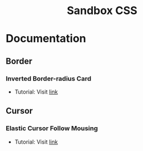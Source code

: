 <h1 align="center">Sandbox CSS</h1>

# Documentation

## Border

### Inverted Border-radius Card

- Tutorial: Visit [link](https://www.youtube.com/watch?v=khjVPkO35F0&list=PL8vaWihdLyMNmuNWazoA8KKnzwQYOyUdX&index=1&t=13s)

## Cursor

### Elastic Cursor Follow Mousing

- Tutorial: Visit [link](https://www.youtube.com/watch?v=wG_5453Vq98&list=WL&index=140)
